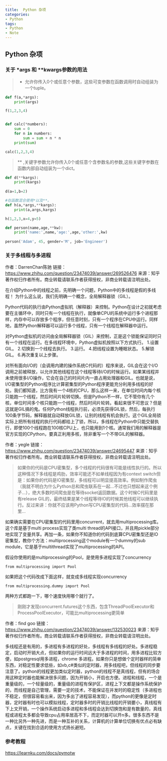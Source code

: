 ```yaml
---
title:  Python 杂项
categories:
- Python
tags: 
- Python
- Note
---
```

## Python 杂项

### 关于 *args 和 **kwargs参数的用法

> * 允许你传入0个或任意个参数，这些可变参数在函数调用时自动组装为一个tuple。

```python
def f(a,*args):
    print(args)

f(1,2,3,4)


def calc(*numbers):
    sum = 0
    for n in numbers:
        sum = sum + n * n
    print(sum)

calc(1,2,3,4)
```

>  ** ,关键字参数允许你传入0个或任意个含参数名的参数,这些关键字参数在函数内部自动组装为一个dict。

```python
def d(**kargs):
    print(kargs)
    
d(a=1,b=2)

#在函数混合使用*以及**。
def h(a,*args,**kargs):
    print(a,args,kargs)

h(1,2,3,x=4,y=5)

def person(name,age,**kw):
    print('name:',name,'age:',age,'other:',kw)
    
person('Adam', 45, gender='M', job='Engineer')
```


### 关于多线程与多进程

作者：DarrenChan陈驰
链接：https://www.zhihu.com/question/23474039/answer/269526476
来源：知乎
著作权归作者所有。商业转载请联系作者获得授权，非商业转载请注明出处。

在介绍Python中的线程之前，先明确一个问题，Python中的多线程是假的多线程！ 为什么这么说，我们先明确一个概念，全局解释器锁（GIL）。

Python代码的执行由Python虚拟机（解释器）来控制。Python在设计之初就考虑要在主循环中，同时只有一个线程在执行，就像单CPU的系统中运行多个进程那样，内存中可以存放多个程序，但任意时刻，只有一个程序在CPU中运行。同样地，虽然Python解释器可以运行多个线程，只有一个线程在解释器中运行。


对Python虚拟机的访问由全局解释器锁（GIL）来控制，正是这个锁能保证同时只有一个线程在运行。在多线程环境中，Python虚拟机按照以下方式执行。
1.设置GIL。
2.切换到一个线程去执行。
3.运行。
4.把线程设置为睡眠状态。
5.解锁GIL。
6.再次重复以上步骤。

对所有面向I/O的（会调用内建的操作系统C代码的）程序来说，GIL会在这个I/O调用之前被释放，以允许其他线程在这个线程等待I/O的时候运行。如果某线程并未使用很多I/O操作，它会在自己的时间片内一直占用处理器和GIL。也就是说，I/O密集型的Python程序比计算密集型的Python程序更能充分利用多线程的好处。我们都知道，比方我有一个4核的CPU，那么这样一来，在单位时间内每个核只能跑一个线程，然后时间片轮转切换。但是Python不一样，它不管你有几个核，单位时间多个核只能跑一个线程，然后时间片轮转。看起来很不可思议？但是这就是GIL搞的鬼。任何Python线程执行前，必须先获得GIL锁，然后，每执行100条字节码，解释器就自动释放GIL锁，让别的线程有机会执行。这个GIL全局锁实际上把所有线程的执行代码都给上了锁，所以，多线程在Python中只能交替执行，即使100个线程跑在100核CPU上，也只能用到1个核。通常我们用的解释器是官方实现的CPython，要真正利用多核，除非重写一个不带GIL的解释器。


作者：yegle
链接：https://www.zhihu.com/question/23474039/answer/24695447
来源：知乎
著作权归作者所有。商业转载请联系作者获得授权，非商业转载请注明出处。

> 如果你的代码是CPU密集型，多个线程的代码很有可能是线性执行的。所以这种情况下多线程是鸡肋，效率可能还不如单线程因为有context switch但是：如果你的代码是IO密集型，多线程可以明显提高效率。例如制作爬虫（我就不明白为什么Python总和爬虫联系在一起…不过也只想起来这个例子…），绝大多数时间爬虫是在等待socket返回数据。这个时候C代码里是有release GIL的，最终结果是某个线程等待IO的时候其他线程可以继续执行。反过来讲：你就不应该用Python写CPU密集型的代码…效率摆在那里…


如果确实需要在CPU密集型的代码里用concurrent，就去用multiprocessing库。这个库是基于multi process实现了类multi thread的API接口，并且用pickle部分地实现了变量共享。再加一条，如果你不知道你的代码到底算CPU密集型还是IO密集型，教你个方法：multiprocessing这个module有一个dummy的sub module，它是基于multithread实现了multiprocessing的API。

假设你使用的是multiprocessing的Pool，是使用多进程实现了concurrency

```from multiprocessing import Pool```

如果把这个代码改成下面这样，就变成多线程实现concurrency

```from multiprocessing.dummy import Pool```

两种方式都跑一下，哪个速度快用哪个就行了。
> 刚刚才发现concurrent.futures这个东西，包含ThreadPoolExecutor和ProcessPoolExecutor，可能比multiprocessing更简单


作者：find goo
链接：https://www.zhihu.com/question/23474039/answer/132530023
来源：知乎
著作权归作者所有。商业转载请联系作者获得授权，非商业转载请注明出处。

多线程还是有用的，多进程有多进程的好处，多线程有多线程的好处。多进程稳定，启动时开销大点，但如果你的运行时间远大于多进程的时间，用多进程比较方便，如postgresql用多进程，chrome 多进程。如果你只是想做个定时器样的简单东西，对稳定性要求低些，如vb,c#类似的定时器，用多线程吧，但线程的同步要注意了。python的线程更加类似定时器，python的线程不是真线程，但有的场合用这种定时器也能解决很多问题，因为开销小，开启也方便。进程和线程，一个是重量级的，一个轻量级的，重量级的进程有保护区，进程上下文都是操作系统保护的，而线程是自己管理，需要一定的技术，不能保证在并发时的稳定性（多进程也不稳定，但很容易看出来，因为多出了进程容易发现），而python的更像是定时器，定时器有时也可以模拟线程，定时器多时的开销比线程的开销要小，真线程有下上文开销，一个操作系统启动多进程和多线程会达到切换饱和是有数量的，真线程或进程太多都会导致cpu占用率居高不下，而定时器可以开n多。很多东西不是一种比另外一种先进，而是一种互补的关系，计算机的计算单位切换有优点必有缺点，关键在找到合适的使用方式扬长避短。


### 参考教程

https://learnku.com/docs/pymotw

